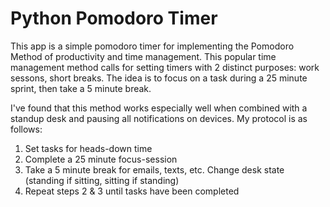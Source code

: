 # Python Pomodoro Timer

This app is a simple pomodoro timer for implementing the Pomodoro Method of productivity and time management. This popular time management method calls for setting timers with 2 distinct purposes: work sessons, short breaks. The idea is to focus on a task during a 25 minute sprint, then take a 5 minute break. 

I've found that this method works especially well when combined with a standup desk and pausing all notifications on devices. My protocol is as follows:

1. Set tasks for heads-down time
2. Complete a 25 minute focus-session
3. Take a 5 minute break for emails, texts, etc. Change desk state (standing if sitting, sitting if standing)
4. Repeat steps 2 & 3 until tasks have been completed